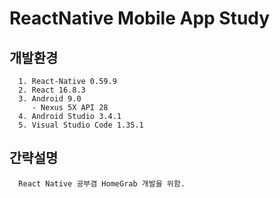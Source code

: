 # ReactNative Mobile App Study 


## 개발환경
      1. React-Native 0.59.9
      2. React 16.8.3
      3. Android 9.0 
         - Nexus 5X API 28
      4. Android Studio 3.4.1
      5. Visual Studio Code 1.35.1

## 간략설명
      React Native 공부겸 HomeGrab 개발을 위함.
